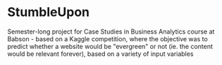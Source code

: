 # StumbleUpon
Semester-long project for Case Studies in Business Analytics course at Babson - based on a Kaggle competition, where the objective was to predict whether a website would be "evergreen" or not (ie. the content would be relevant forever), based on a variety of input variables
